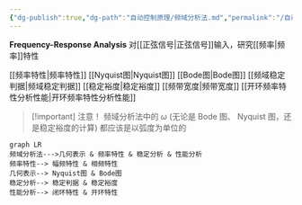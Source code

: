 ```yaml
---
{"dg-publish":true,"dg-path":"自动控制原理/频域分析法.md","permalink":"/自动控制原理/频域分析法/","dgPassFrontmatter":true,"noteIcon":"","created":"2024-05-21T15:20:28.795+08:00","updated":"2024-05-26T20:16:27.050+08:00"}
---
```


**Frequency-Response Analysis**
对[[正弦信号\|正弦信号]]输入，研究[[频率\|频率]]特性

[[频率特性\|频率特性]]
[[Nyquist图\|Nyquist图]]
[[Bode图\|Bode图]]
[[频域稳定判据\|频域稳定判据]]
[[稳定裕度\|稳定裕度]]
[[频带宽度\|频带宽度]]
[[开环频率特性分析性能\|开环频率特性分析性能]]

>[!important] 注意！
>频域分析法中的 $\omega$ (无论是 Bode 图、 Nyquist 图，还是稳定裕度的计算)
>都应该是以弧度为单位的

```mermaid
graph LR
频域分析法--->几何表示 & 频率特性 & 稳定分析 & 性能分析
频率特性--> 幅频特性 & 相频特性
几何表示--> Nyquist图 & Bode图
稳定分析--> 稳定判据 & 稳定裕度
性能分析--> 闭环特性 & 开环特性
```




